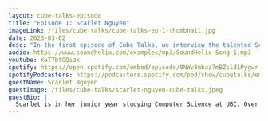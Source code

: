 ```yaml
---
layout: cube-talks-episode
title: "Episode 1: Scarlet Nguyen"
imageLink: /files/cube-talks/cube-talks-ep-1-thumbnail.jpg
date: 2023-03-02
desc: "In the first episode of Cube Talks, we interview the talented Scarlet Nguyen! With diverse internship experiences at big tech companies, Scarlet spills the beans on what it takes to impress hiring managers and land that dream job. But that's not all – she also shares insider tips on how to excel as an intern, from balancing personal projects to acing hackathons. Whether you're curious about the day-to-day life of a tech intern or just looking to up your game, this episode has something for you. So sit back, relax, and tune in to get the inside scoop on one of the industry's rising stars!"
audio: https://www.soundhelix.com/examples/mp3/SoundHelix-Song-1.mp3
youtube: KeT7btOQizk
spotify: https://open.spotify.com/embed/episode/0NWv8mbaz7mBZcld1Pygwr
spotifyPodcasters: https://podcasters.spotify.com/pod/show/cubetalks/embed/episodes/Scarlet-Nguyen-Cube-Talks-Episode-1-e20ostp
guestName: Scarlet Nguyen
guestImage: /files/cube-talks/scarlet-nguyen-cube-talks.jpeg
guestBio: |
  Scarlet is in her junior year studying Computer Science at UBC. Over the past few years, Scarlet has interned at numerous tech companies including Hootsuite, IMI.AI, Bolt, Google, Linkedin, and Slack. She is also planning to join Dropbox as a software engineering intern this summer. On Scarlet’s LinkedIn, you can find many useful resources, motivational posts, and other words of advice about her experiences! Reach out to them [here](https://www.linkedin.com/in/scarletnguyen/)!
---
```

